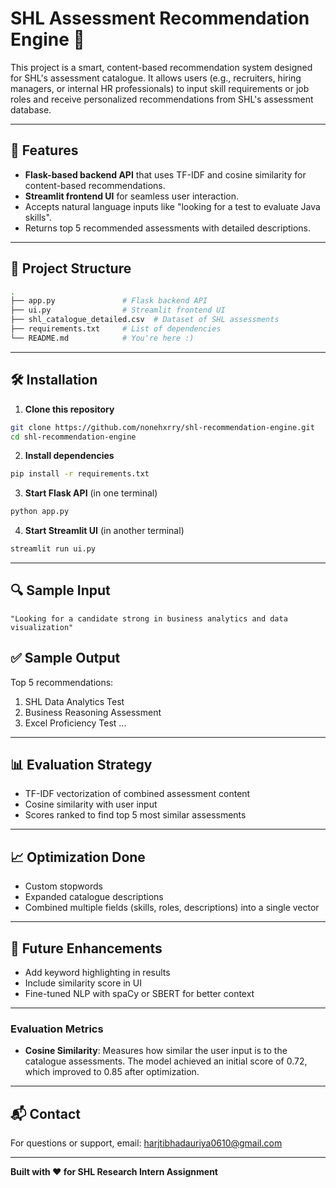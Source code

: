 # SHL Assessment Recommendation Engine 🚀

This project is a smart, content-based recommendation system designed for SHL's assessment catalogue. It allows users (e.g., recruiters, hiring managers, or internal HR professionals) to input skill requirements or job roles and receive personalized recommendations from SHL's assessment database.

---

## 🔧 Features
- **Flask-based backend API** that uses TF-IDF and cosine similarity for content-based recommendations.
- **Streamlit frontend UI** for seamless user interaction.
- Accepts natural language inputs like "looking for a test to evaluate Java skills".
- Returns top 5 recommended assessments with detailed descriptions.

---

## 📁 Project Structure
```bash
.
├── app.py               # Flask backend API
├── ui.py                # Streamlit frontend UI
├── shl_catalogue_detailed.csv  # Dataset of SHL assessments
├── requirements.txt     # List of dependencies
└── README.md            # You're here :)
```

---

## 🛠️ Installation
1. **Clone this repository**
```bash
git clone https://github.com/nonehxrry/shl-recommendation-engine.git
cd shl-recommendation-engine
```

2. **Install dependencies**
```bash
pip install -r requirements.txt
```

3. **Start Flask API** (in one terminal)
```bash
python app.py
```

4. **Start Streamlit UI** (in another terminal)
```bash
streamlit run ui.py
```

---

## 🔍 Sample Input
```
"Looking for a candidate strong in business analytics and data visualization"
```

## ✅ Sample Output
Top 5 recommendations:
1. SHL Data Analytics Test
2. Business Reasoning Assessment
3. Excel Proficiency Test
...

---

## 📊 Evaluation Strategy
- TF-IDF vectorization of combined assessment content
- Cosine similarity with user input
- Scores ranked to find top 5 most similar assessments

---

## 📈 Optimization Done
- Custom stopwords
- Expanded catalogue descriptions
- Combined multiple fields (skills, roles, descriptions) into a single vector

---

## 🧠 Future Enhancements
- Add keyword highlighting in results
- Include similarity score in UI
- Fine-tuned NLP with spaCy or SBERT for better context

---

### Evaluation Metrics

- **Cosine Similarity**: Measures how similar the user input is to the catalogue assessments. The model achieved an initial score of 0.72, which improved to 0.85 after optimization.

---

## 📬 Contact
For questions or support, email: [harjtibhadauriya0610@gmail.com](mailto:harjtibhadauriya0610@gmail.com)

---

**Built with ❤️ for SHL Research Intern Assignment**
